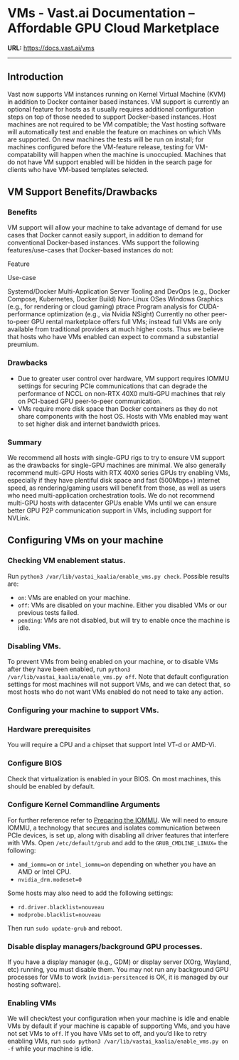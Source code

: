# VMs - Vast.ai Documentation – Affordable GPU Cloud Marketplace

**URL:** https://docs.vast.ai/vms

---

## Introduction

Vast now supports VM instances running on Kernel Virtual Machine (KVM) in addition to Docker container based instances. VM support is currently an optional feature for hosts as it usually requires additional configuration steps on top of those needed to support Docker-based instances. Host machines are not required to be VM compatible; the Vast hosting software will automatically test and enable the feature on machines on which VMs are supported. On new machines the tests will be run on install; for machines configured before the VM-feature release, testing for VM-compatability will happen when the machine is unoccupied. Machines that do not have VM support enabled will be hidden in the search page for clients who have VM-based templates selected.

## VM Support Benefits/Drawbacks

### Benefits

VM support will allow your machine to take advantage of demand for use cases that Docker cannot easily support, in addition to demand for conventional Docker-based instances. VMs support the following features/use-cases that Docker-based instances do not:

Feature

Use-case

Systemd/Docker Multi-Application Server Tooling and DevOps (e.g., Docker Compose, Kubernetes, Docker Build) Non-Linux OSes Windows Graphics (e.g., for rendering or cloud gaming) ptrace Program analysis for CUDA-performance optimization (e.g., via Nvidia NSight) Currently no other peer-to-peer GPU rental marketplace offers full VMs; instead full VMs are only available from traditional providers at much higher costs. Thus we believe that hosts who have VMs enabled can expect to command a substantial preumium.

### Drawbacks

*   Due to greater user control over hardware, VM support requires IOMMU settings for securing PCIe communications that can degrade the performance of NCCL on non-RTX 40X0 multi-GPU machines that rely on PCI-based GPU peer-to-peer communication.
*   VMs require more disk space than Docker containers as they do not share components with the host OS. Hosts with VMs enabled may want to set higher disk and internet bandwidth prices.

### Summary

We recommend all hosts with single-GPU rigs to try to ensure VM support as the drawbacks for single-GPU machines are minimal. We also generally recommend multi-GPU Hosts with RTX 40X0 series GPUs try enabling VMs, especially if they have plentiful disk space and fast (500Mbps+) internet speed, as rendering/gaming users will benefit from those, as well as users who need multi-application orchestration tools. We do not recommend multi-GPU hosts with datacenter GPUs enable VMs until we can ensure better GPU P2P communication support in VMs, including support for NVLink.

## Configuring VMs on your machine

### Checking VM enablement status.

Run `python3 /var/lib/vastai_kaalia/enable_vms.py check`. Possible results are:

*   `on`: VMs are enabled on your machine.
*   `off`: VMs are disabled on your machine. Either you disabled VMs or our previous tests failed.
*   `pending`: VMs are not disabled, but will try to enable once the machine is idle.

### Disabling VMs.

To prevent VMs from being enabled on your machine, or to disable VMs after they have been enabled, run `python3 /var/lib/vastai_kaalia/enable_vms.py off`. Note that default configuration settings for most machines will not support VMs, and we can detect that, so most hosts who do not want VMs enabled do not need to take any action.

### Configuring your machine to support VMs.

### Hardware prerequisites

You will require a CPU and a chipset that support Intel VT-d or AMD-Vi.

### Configure BIOS

Check that virtualization is enabled in your BIOS. On most machines, this should be enabled by default.

### Configure Kernel Commandline Arguments

For further reference refer to [Preparing the IOMMU](https://ubuntu.com/server/docs/gpu-virtualization-with-qemu-kvm#preparing-the-input-output-memory-management-unit-iommu). We will need to ensure IOMMU, a technology that secures and isolates communication between PCIe devices, is set up, along with disabling all driver features that interfere with VMs. Open `/etc/default/grub` and add to the `GRUB_CMDLINE_LINUX=` the following:

*   `amd_iommu=on` or `intel_iommu=on` depending on whether you have an AMD or Intel CPU.
*   `nvidia_drm.modeset=0`

Some hosts may also need to add the following settings:

*   `rd.driver.blacklist=nouveau`
*   `modprobe.blacklist=nouveau`

Then run `sudo update-grub` and reboot.

### Disable display managers/background GPU processes.

If you have a display manager (e.g., GDM) or display server (XOrg, Wayland, etc) running, you must disable them. You may not run any background GPU processes for VMs to work (`nvidia-persitenced` is OK, it is managed by our hosting software).

### Enabling VMs

We will check/test your configuration when your machine is idle and enable VMs by default if your machine is capable of supporting VMs, and you have not set VMs to `off`. If you have VMs set to off, and you’d like to retry enabling VMs, run `sudo python3 /var/lib/vastai_kaalia/enable_vms.py on -f` while your machine is idle.
